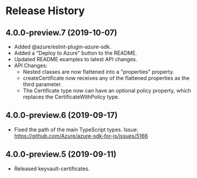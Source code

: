 # Release History

## 4.0.0-preview.7 (2019-10-07)
- Added @azure/eslint-plugin-azure-sdk.
- Added a "Deploy to Azure" button to the README.
- Updated README examples to latest API changes.
- API Changes:
    - Nested classes are now flattened into a "properties" property.
    - createCertificate now receives any of the flattened properties as the third parameter.
    - The Certificate type now can have an optional policy property, which replaces the CertificateWithPolicy type.

## 4.0.0-preview.6 (2019-09-17)
- Fixed the path of the main TypeScript types. Issue: https://github.com/Azure/azure-sdk-for-js/issues/5166

## 4.0.0-preview.5 (2019-09-11)
- Released keyvault-certificates.
